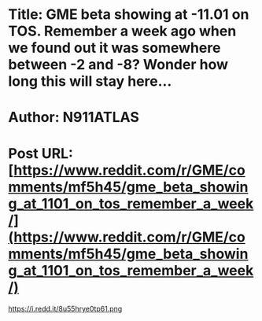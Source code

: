 # Title: GME beta showing at -11.01 on TOS. Remember a week ago when we found out it was somewhere between -2 and -8? Wonder how long this will stay here...
# Author: N911ATLAS
# Post URL: [https://www.reddit.com/r/GME/comments/mf5h45/gme_beta_showing_at_1101_on_tos_remember_a_week/](https://www.reddit.com/r/GME/comments/mf5h45/gme_beta_showing_at_1101_on_tos_remember_a_week/)


https://i.redd.it/8u55hrye0tp61.png